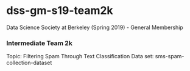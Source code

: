 # dss-gm-s19-team2k #

Data Science Society at Berkeley (Spring 2019) - General Membership

### Intermediate Team 2k ###
Topic: Filtering Spam Through Text Classification
Data set: sms-spam-collection-dataset
